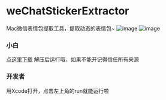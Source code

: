 # weChatStickerExtractor
Mac微信表情包提取工具，提取动态的表情包~
![image](https://user-images.githubusercontent.com/1451234/27086843-0520a958-5086-11e7-90f2-72051f807cb1.png)
![image](https://user-images.githubusercontent.com/1451234/27086850-08f0b2da-5086-11e7-95f6-0c3f33db024f.png)
### 小白 ###
[点这里下载](https://github.com/TonyLianLong/weChatStickerExtractor/releases/download/1.0/weChatStickerExtractor.zip)
解压后运行哦，如果不能开记得信任所有来源
### 开发者 ###
用Xcode打开，点击左上角的run就能运行啦
